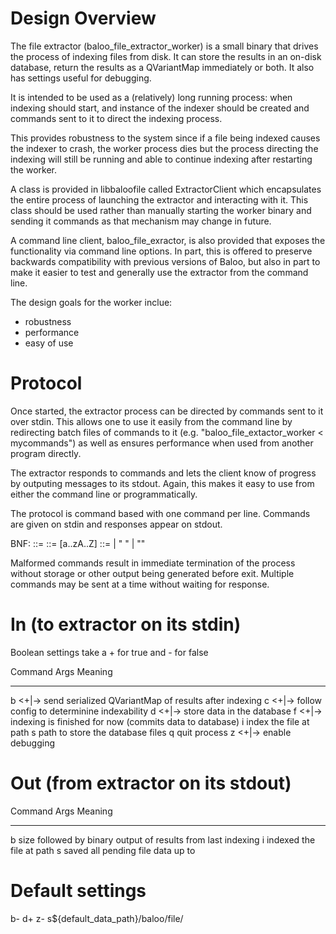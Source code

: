 Design Overview
===============

The file extractor (baloo_file_extractor_worker) is a small binary that drives
the process of indexing files from disk. It can store the results in an on-disk
database, return the results as a QVariantMap immediately or both. It also has
settings useful for debugging.

It is intended to be used as a (relatively) long running process: when indexing
should start, and instance of the indexer should be created and commands sent to
it to direct the indexing process.

This provides robustness to the system since if a file being indexed causes the
indexer to crash, the worker process dies but the process directing the indexing
will still be running and able to continue indexing after restarting the worker.

A class is provided in libbaloofile called ExtractorClient which encapsulates
the entire process of launching the extractor and interacting with it. This class
should be used rather than manually starting the worker binary and sending it
commands as that mechanism may change in future.

A command line client, baloo_file_exractor, is also provided that exposes the
functionality via command line options. In part, this is offered to preserve
backwards compatibility with previous versions of Baloo, but also in part to
make it easier to test and generally use the extractor from the command line.

The design goals for the worker inclue:

* robustness
* performance
* easy of use

Protocol
========
Once started, the extractor process can be directed by commands sent to it over
stdin. This allows one to use it easily from the command line by redirecting
batch files of commands to it (e.g. "baloo_file_extactor_worker < mycommands")
as well as ensures performance when used from another program directly.

The extractor responds to commands and lets the client know of progress by
outputing messages to its stdout. Again, this makes it easy to use from either
the command line or programmatically.

The protocol is command based with one command per line. Commands are given on
stdin and responses appear on stdout.

BNF:
    <command> ::= <char><args><EOL>
    <char> ::= [a..zA..Z]
    <args> ::= <literal> | <literal> " " <args> | ""

Malformed commands result in immediate termination of the process without
storage or other output being generated before exit. Multiple commands may be
sent at a time without waiting for response.

In (to extractor on its stdin)
==============================
Boolean settings take a + for true and - for false

Command         Args            Meaning
-------         ----------      -----------------------
b               <+|->           send serialized QVariantMap of results after indexing
c               <+|->           follow config to determinine indexability
d               <+|->           store data in the database
f               <+|->           indexing is finished for now (commits data to database)
i               <path>          index the file at path
s               <path>          path to store the database files
q                               quit process
z               <+|->           enable debugging

Out (from extractor on its stdout)
==================================
Command         Args            Meaning
-------         ----------      -----------------------
b               <size><data>    size followed by binary output of results from last indexing
i               <path>          indexed the file at path
s               <path>          saved all pending file data up to <path>


Default settings
================
b-
d+
z-
s${default_data_path}/baloo/file/
